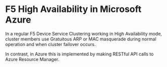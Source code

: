 # F5 High Availability in Microsoft Azure

In a regular F5 Device Service Clustering working in High Availability mode, cluster members use Gratuitous ARP or MAC masquerade during normal operation and when cluster failover occurs.

In contrast, in Azure this is implemented by making RESTful API calls to Azure Resource Manager.
